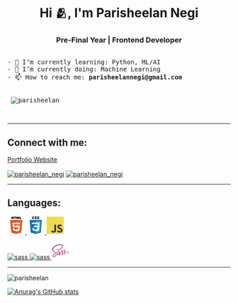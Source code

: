 <h1 align="center">Hi 🫂, I'm Parisheelan Negi</h1>
<h3 align="center">Pre-Final Year | Frontend Developer</h3>

<pre>

- 🌱 I’m currently learning: Python, ML/AI
- 🔭 I’m currently doing: Machine Learning
- 📫 How to reach me: <b>parisheelannegi@gmail.com</b>
 
<p align="left"> <img src="https://komarev.com/ghpvc/?username=parisheelan&label=%20views&color=0e75b6&style=flat" alt="parisheelan" /> </p>
</pre>

***

## Connect with me:
[Portfolio Website](http://parisheelan.me/)
<p align="left">
<a href="https://linkedin.com/in/parisheelan" target="blank"><img align="center" src="https://raw.githubusercontent.com/rahuldkjain/github-profile-readme-generator/master/src/images/icons/Social/linked-in-alt.svg" alt="parisheelan_negi" height="30" width="40" /></a>
<a href="https://www.instagram.com/parisheelan_negi/" target="blank"><img align="center" src="https://raw.githubusercontent.com/rahuldkjain/github-profile-readme-generator/master/src/images/icons/Social/instagram.svg" alt="parisheelan_negi" height="30" width="40" /></a>
</p>

***

## Languages:
<p align="left"> 
<a href="https://www.w3.org/html/" target="_blank" rel="noreferrer"> <img src="https://raw.githubusercontent.com/devicons/devicon/master/icons/html5/html5-original-wordmark.svg" alt="html5" width="40" height="40"/> </a> 
<a href="https://www.w3schools.com/css/" target="_blank" rel="noreferrer"> <img src="https://raw.githubusercontent.com/devicons/devicon/master/icons/css3/css3-original-wordmark.svg" alt="css3" width="40" height="40"/> </a> 
<a href="https://developer.mozilla.org/en-US/docs/Web/JavaScript" target="_blank" rel="noreferrer"> <img src="https://raw.githubusercontent.com/devicons/devicon/master/icons/javascript/javascript-original.svg" alt="javascript" width="40" height="40"/> </a> 


<a href="https://sass-lang.com" target="_blank" rel="noreferrer"> <img src="https://www.vectorlogo.zone/logos/getbootstrap/getbootstrap-icon.svg" alt="sass" width="40" height="40"/> </a>
<a href="https://sass-lang.com" target="_blank" rel="noreferrer"> <img src="https://www.vectorlogo.zone/logos/python/python-vertical.svg" alt="sass" width="40" height="40"/> </a>
<a href="https://sass-lang.com" target="_blank" rel="noreferrer"> <img src="https://raw.githubusercontent.com/devicons/devicon/master/icons/sass/sass-original.svg" alt="sass" width="40" height="40"/> </a>

 </p>

***



<p><img align="center" src="https://github-readme-streak-stats.herokuapp.com/?user=parisheelan" alt="parisheelan" /></p>


[![Anurag's GitHub stats](https://github-readme-stats.vercel.app/api?username=parisheelan)](https://github.com/anuraghazra/github-readme-stats)



